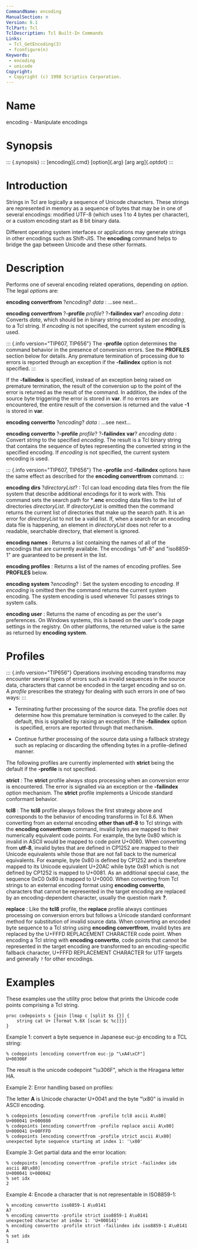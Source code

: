 ```yaml
---
CommandName: encoding
ManualSection: n
Version: 8.1
TclPart: Tcl
TclDescription: Tcl Built-In Commands
Links:
 - Tcl_GetEncoding(3)
 - fconfigure(n)
Keywords:
 - encoding
 - unicode
Copyright:
 - Copyright (c) 1998 Scriptics Corporation.
---
```


# Name

encoding - Manipulate encodings

# Synopsis

::: {.synopsis} :::
[encoding]{.cmd} [option]{.arg} [arg arg]{.optdot}
:::

# Introduction

Strings in Tcl are logically a sequence of Unicode characters. These strings are represented in memory as a sequence of bytes that may be in one of several encodings: modified UTF-8 (which uses 1 to 4 bytes per character), or a custom encoding start as 8 bit binary data.

Different operating system interfaces or applications may generate strings in other encodings such as Shift-JIS.  The **encoding** command helps to bridge the gap between Unicode and these other formats.

# Description

Performs one of several encoding related operations, depending on *option*.  The legal *option*s are:

**encoding convertfrom** ?*encoding*? *data*
: ...see next...

**encoding convertfrom** ?**-profile** *profile*? ?**-failindex var**? *encoding data*
: Converts *data*, which should be in binary string encoded as per *encoding*, to a Tcl string. If *encoding* is not specified, the current system encoding is used.


::: {.info version="TIP607, TIP656"}
The **-profile** option determines the command behavior in the presence of conversion errors. See the **PROFILES** section below for details. Any premature termination of processing due to errors is reported through an exception if the **-failindex** option is not specified.
:::

If the **-failindex** is specified, instead of an exception being raised on premature termination, the result of the conversion up to the point of the error is returned as the result of the command. In addition, the index of the source byte triggering the error is stored in **var**. If no errors are encountered, the entire result of the conversion is returned and the value **-1** is stored in **var**.

**encoding convertto** ?*encoding*? *data*
: ...see next...

**encoding convertto** ?**-profile** *profile*? ?**-failindex var**? *encoding data*
: Convert *string* to the specified *encoding*. The result is a Tcl binary string that contains the sequence of bytes representing the converted string in the specified encoding. If *encoding* is not specified, the current system encoding is used.


::: {.info version="TIP607, TIP656"}
The **-profile** and **-failindex** options have the same effect as described for the **encoding convertfrom** command.
:::

**encoding dirs** ?*directoryList*?
: Tcl can load encoding data files from the file system that describe additional encodings for it to work with. This command sets the search path for ***.enc** encoding data files to the list of directories *directoryList*. If *directoryList* is omitted then the command returns the current list of directories that make up the search path. It is an error for *directoryList* to not be a valid list. If, when a search for an encoding data file is happening, an element in *directoryList* does not refer to a readable, searchable directory, that element is ignored.

**encoding names**
: Returns a list containing the names of all of the encodings that are currently available. The encodings "utf-8" and "iso8859-1" are guaranteed to be present in the list.

**encoding profiles**
: Returns a list of the names of encoding profiles. See **PROFILES** below.

**encoding system** ?*encoding*?
: Set the system encoding to *encoding*. If *encoding* is omitted then the command returns the current system encoding.  The system encoding is used whenever Tcl passes strings to system calls.

**encoding user**
: Returns the name of encoding as per the user's preferences. On Windows systems, this is based on the user's code page settings in the registry. On other platforms, the returned value is the same as returned by **encoding system**.


# Profiles

::: {.info version="TIP656"}
Operations involving encoding transforms may encounter several types of errors such as invalid sequences in the source data, characters that cannot be encoded in the target encoding and so on. A *profile* prescribes the strategy for dealing with such errors in one of two ways:
:::

- Terminating further processing of the source data. The profile does not determine how this premature termination is conveyed to the caller. By default, this is signalled by raising an exception. If the **-failindex** option is specified, errors are reported through that mechanism.

- Continue further processing of the source data using a fallback strategy such as replacing or discarding the offending bytes in a profile-defined manner.


The following profiles are currently implemented with **strict** being the default if the **-profile** is not specified.

**strict**
: The **strict** profile always stops processing when an conversion error is encountered. The error is signalled via an exception or the **-failindex** option mechanism. The **strict** profile implements a Unicode standard conformant behavior.

**tcl8**
: The **tcl8** profile always follows the first strategy above and corresponds to the behavior of encoding transforms in Tcl 8.6. When converting from an external encoding **other than utf-8** to Tcl strings with the **encoding convertfrom** command, invalid bytes are mapped to their numerically equivalent code points. For example, the byte 0x80 which is invalid in ASCII would be mapped to code point U+0080. When converting from **utf-8**, invalid bytes that are defined in CP1252 are mapped to their Unicode equivalents while those that are not fall back to the numerical equivalents. For example, byte 0x80 is defined by CP1252 and is therefore mapped to its Unicode equivalent U+20AC while byte 0x81 which is not defined by CP1252 is mapped to U+0081. As an additional special case, the sequence 0xC0 0x80 is mapped to U+0000.  When converting from Tcl strings to an external encoding format using **encoding convertto**, characters that cannot be represented in the target encoding are replaced by an encoding-dependent character, usually the question mark **?**.

**replace**
: Like the **tcl8** profile, the **replace** profile always continues processing on conversion errors but follows a Unicode standard conformant method for substitution of invalid source data.  When converting an encoded byte sequence to a Tcl string using **encoding convertfrom**, invalid bytes are replaced by the U+FFFD REPLACEMENT CHARACTER code point.  When encoding a Tcl string with **encoding convertto**, code points that cannot be represented in the target encoding are transformed to an encoding-specific fallback character, U+FFFD REPLACEMENT CHARACTER for UTF targets and generally `?` for other encodings.


# Examples

These examples use the utility proc below that prints the Unicode code points comprising a Tcl string.

```
proc codepoints s {join [lmap c [split $s {}] {
    string cat U+ [format %.6X [scan $c %c]]}]
}
```

Example 1: convert a byte sequence in Japanese euc-jp encoding to a TCL string:

```
% codepoints [encoding convertfrom euc-jp "\xA4\xCF"]
U+00306F
```

The result is the unicode codepoint "\u306F", which is the Hiragana letter HA.

Example 2: Error handling based on profiles:

The letter **A** is Unicode character U+0041 and the byte "\x80" is invalid in ASCII encoding.

```
% codepoints [encoding convertfrom -profile tcl8 ascii A\x80]
U+000041 U+000080
% codepoints [encoding convertfrom -profile replace ascii A\x80]
U+000041 U+00FFFD
% codepoints [encoding convertfrom -profile strict ascii A\x80]
unexpected byte sequence starting at index 1: '\x80'
```

Example 3: Get partial data and the error location:

```
% codepoints [encoding convertfrom -profile strict -failindex idx ascii AB\x80]
U+000041 U+000042
% set idx
2
```

Example 4: Encode a character that is not representable in ISO8859-1:

```
% encoding convertto iso8859-1 A\u0141
A?
% encoding convertto -profile strict iso8859-1 A\u0141
unexpected character at index 1: 'U+000141'
% encoding convertto -profile strict -failindex idx iso8859-1 A\u0141
A
% set idx
1
```

